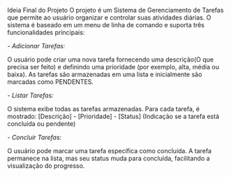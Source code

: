 Ideia Final do Projeto
O projeto é um Sistema de Gerenciamento de Tarefas que permite ao usuário organizar e controlar suas atividades diárias. 
O sistema é baseado em um menu de linha de comando e suporta três funcionalidades principais:

*- Adicionar Tarefas:*

O usuário pode criar uma nova tarefa fornecendo uma descrição(O que precisa ser feito) e definindo uma prioridade (por exemplo, alta, média ou baixa).
As tarefas são armazenadas em uma lista e inicialmente são marcadas como PENDENTES.

*- Listar Tarefas:*

O sistema exibe todas as tarefas armazenadas.
Para cada tarefa, é mostrado:
[Descrição] - [Prioridade] - [Status] (Indicação se a tarefa está concluída ou pendente)

*- Concluir Tarefas:*

O usuário pode marcar uma tarefa específica como concluída.
A tarefa permanece na lista, mas seu status muda para concluída, facilitando a visualização do progresso.
